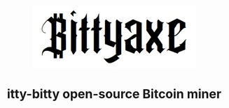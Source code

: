 <p align="center">
  <img src="https://github.com/BeeEvolved/Bittyaxe/blob/main/bittyaxe.jpg" alt="Bittyaxe logo" />
</p>
<h1 align="center">itty-bitty open-source Bitcoin miner</h1>


